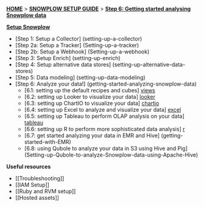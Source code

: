 [**HOME**](Home) > [**SNOWPLOW SETUP GUIDE**](setting-up-snowplow) > [**Step 6: Getting started analysing Snowplow data**](getting-started-analyzing-snowplow-data)

[**Setup Snowplow**](setting-up-snowplow)

- [Step 1: Setup a Collector] (setting-up-a-collector)
- [Step 2a: Setup a Tracker] (Setting-up-a-tracker)
- [Step 2b: Setup a Webhook] (Setting-up-a-webhook)
- [Step 3: Setup Enrich] (setting-up-enrich)
- [Step 4: Setup alternative data stores] (setting-up-alternative-data-stores)
- [Step 5: Data modeling] (setting-up-data-modeling)
- [Step 6: Analyze your data!] (getting-started-analyzing-snowplow-data)
  - [6.1: setting up the default recipes and cubes] [views]   
  - [6.2: setting up Looker to visualize your data] [looker]
  - [6.3: setting up ChartIO to visualize your data] [chartio]  
  - [6.4: setting up Excel to analyze and visualize your data] [excel]
  - [6.5: setting up Tableau to perform OLAP analysis on your data] [tableau]
  - [6.6: setting up R to perform more sophisticated data analysis] [r]
  - [6.7: get started analyzing your data in EMR and Hive] (getting-started-with-EMR)
  - [6.8: using Qubole to analyze your data in S3 using Hive and Pig] (Setting-up-Qubole-to-analyze-Snowplow-data-using-Apache-Hive)

**Useful resources**  

- [[Troubleshooting]]  
- [[IAM Setup]]  
- [[Ruby and RVM setup]]  
- [[Hosted assets]]  


[analyst-cookbook]: http://snowplowanalytics.com/analytics/index.html
[hive]: Getting-started-with-EMR
[infobright]: Getting-started-analysing-your-data-in-Infobright
[chartio]: Setting-up-ChartIO-to-visualize-Snowplow-data
[excel]: Setting-up-Excel-to-analyze-Snowplow-data
[tableau]: Setting-up-Tableau-to-analyze-your-Snowplow-data
[r]: Setting-up-R-to-perform-more-sophisticated-analysis-on-your-Snowplow-data
[views]: Setting-up-the-prebuilt-views-in-Redshift-and-PostgreSQL
[looker]: Getting-started-with-Looker
